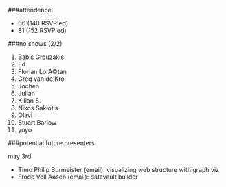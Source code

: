 ###attendence
- 66 (140 RSVP'ed)
- 81 (152 RSVP'ed)

###no shows
(2/2)

1. Babis Grouzakis
2. Ed
3. Florian LorÃ©tan
4. Greg van de Krol
5. Jochen
6. Julian
7. Kilian S.
8. Nikos Sakiotis
9. Olavi
10. Stuart Barlow
11. yoyo

###potential future presenters

may 3rd
- Timo Philip Burmeister (email): visualizing web structure with graph viz
- Frode Voll Aasen	(email): datavault builder

